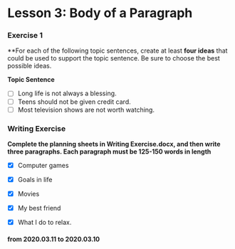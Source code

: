 # Lesson 3: Body of a Paragraph

### Exercise 1
**For each of the following topic sentences, create at least **four ideas** that could be used to support the topic sentence. Be sure to choose the best possible ideas.

**Topic Sentence**

- [ ] Long life is not always a blessing.
- [ ] Teens should not be given credit card.
- [ ] Most television shows are not worth watching.

### Writing Exercise
**Complete the planning sheets  in Writing Exercise.docx, and then write three paragraphs. Each paragraph must be 125-150 words in length**

- [x] Computer games

- [x] Goals in life

- [x] Movies

- [x] My best friend

- [x] What I do to relax.

  

#### from 2020.03.11 to 2020.03.10